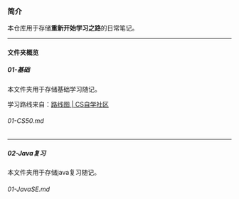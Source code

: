### 简介

本仓库用于存储**重新开始学习之路**的日常笔记。

------



#### 文件夹概览

##### 01-基础

本文件夹用于存储基础学习随记。

学习路线来自：[路线图 | CS自学社区](https://www.learncs.site/docs/roadmap)

###### 01-CS50.md

------

##### 02-Java复习

本文件夹用于存储java复习随记。

###### 01-JavaSE.md

